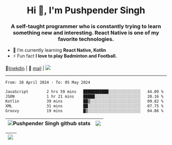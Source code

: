 <h1 align="center">Hi 👋, I'm Pushpender Singh</h1>
<h3 align="center">A self-taught programmer who is constantly trying to learn something new and interesting. React Native is one of my favorite technologies.</h3>

- 🌱 I’m currently learning **React Native, Kotlin**
- ⚡ Fun fact **I love to play Badminton and Football.**

👔[linekdin](https://www.linkedin.com/in/pushpender-singh-240061202/) | 📧 [mail](mailto:pushpendersingh694@gmail.com) | 
<a href="https://github.com/pushpender-singh-ap/pushpender-singh-ap">
    <img src="https://komarev.com/ghpvc/?username=pushpender-singh-ap&style=for-the-badge">
</a>


---

<!--START_SECTION:waka-->

```txt
From: 28 April 2024 - To: 05 May 2024

JavaScript        2 hrs 59 mins   ███████████░░░░░░░░░░░░░░   44.09 %
JSON              1 hr 21 mins    █████░░░░░░░░░░░░░░░░░░░░   20.16 %
Kotlin            39 mins         ██▒░░░░░░░░░░░░░░░░░░░░░░   09.82 %
XML               31 mins         ██░░░░░░░░░░░░░░░░░░░░░░░   07.75 %
Groovy            19 mins         █▒░░░░░░░░░░░░░░░░░░░░░░░   04.86 %
```

<!--END_SECTION:waka-->


| <a><img align="center" src="https://github-readme-stats-iota-ecru-15.vercel.app/api?username=pushpender-singh-ap&show_icons=true&include_all_commits=true&theme=buefy&hide_border=true" alt="Pushpender Singh github stats" /></a> | <a><img align="center" src="https://github-readme-stats-iota-ecru-15.vercel.app/api/top-langs/?username=pushpender-singh-ap&layout=compact&theme=buefy&hide_border=true" /></a> |
| ------------- | ------------- |

| <a> <img align="left" src="https://github-readme-streak-stats.herokuapp.com/?user=pushpender-singh-ap" /></br> </a> |
| ------------- |
